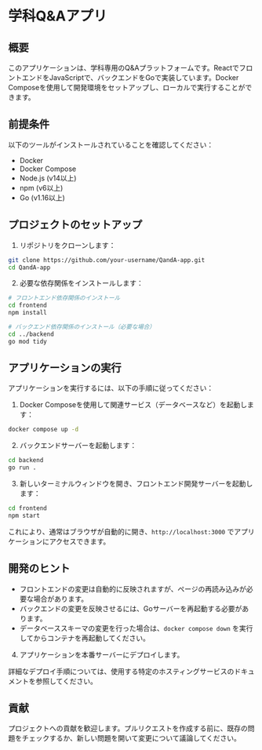 # 学科Q&Aアプリ

## 概要

このアプリケーションは、学科専用のQ&Aプラットフォームです。ReactでフロントエンドをJavaScriptで、バックエンドをGoで実装しています。Docker Composeを使用して開発環境をセットアップし、ローカルで実行することができます。

## 前提条件

以下のツールがインストールされていることを確認してください：

- Docker
- Docker Compose
- Node.js (v14以上)
- npm (v6以上)
- Go (v1.16以上)

## プロジェクトのセットアップ

1. リポジトリをクローンします：

```bash
git clone https://github.com/your-username/QandA-app.git
cd QandA-app
```

2. 必要な依存関係をインストールします：

```bash
# フロントエンド依存関係のインストール
cd frontend
npm install

# バックエンド依存関係のインストール（必要な場合）
cd ../backend
go mod tidy
```

## アプリケーションの実行

アプリケーションを実行するには、以下の手順に従ってください：

1. Docker Composeを使用して関連サービス（データベースなど）を起動します：

```bash
docker compose up -d
```

2. バックエンドサーバーを起動します：

```bash
cd backend
go run .
```

3. 新しいターミナルウィンドウを開き、フロントエンド開発サーバーを起動します：

```bash
cd frontend
npm start
```

これにより、通常はブラウザが自動的に開き、`http://localhost:3000` でアプリケーションにアクセスできます。

## 開発のヒント

- フロントエンドの変更は自動的に反映されますが、ページの再読み込みが必要な場合があります。
- バックエンドの変更を反映させるには、Goサーバーを再起動する必要があります。
- データベーススキーマの変更を行った場合は、`docker compose down` を実行してからコンテナを再起動してください。


4. アプリケーションを本番サーバーにデプロイします。

詳細なデプロイ手順については、使用する特定のホスティングサービスのドキュメントを参照してください。

## 貢献

プロジェクトへの貢献を歓迎します。プルリクエストを作成する前に、既存の問題をチェックするか、新しい問題を開いて変更について議論してください。
